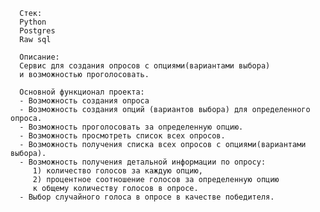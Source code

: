       Стек:
      Python
      Postgres
      Raw sql

      Описание:
      Сервис для создания опросов с опциями(вариантами выбора) 
      и возможностью проголосовать.

      Основной функционал проекта:
      - Возможность создания опроса
      - Возможность создания опций (вариантов выбора) для определенного опроса.
      - Возможность проголосовать за определенную опцию.
      - Возможность просмотреть список всех опросов.
      - Возможность получения списка всех опросов с опциями(вариантами выбора).
      - Возможность получения детальной информации по опросу: 
         1) количество голосов за каждую опцию,
         2) процентное соотношение голосов за определенную опцию 
         к общему количеству голосов в опросе.
      - Выбор случайного голоса в опросе в качестве победителя.
      
